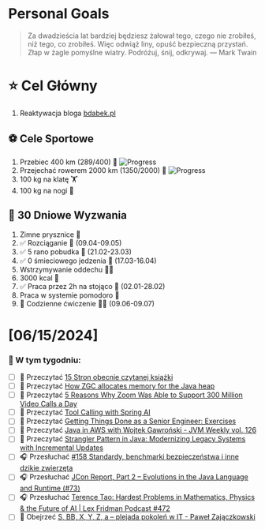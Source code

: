 
Personal Goals
==============
> Za dwadzieścia lat bardziej będziesz żałował tego, czego nie zrobiłeś, niż tego, co zrobiłeś. Więc odwiąż liny, opuść bezpieczną przystań. Złap w żagle pomyślne wiatry. Podróżuj, śnij, odkrywaj.
> — Mark Twain

# ⭐ Cel Główny
1. Reaktywacja bloga [bdabek.pl](https://www.bdabek.pl/)

## ⚽️ Cele Sportowe
1. Przebiec 400 km (289/400) 🏃 ![Progress](https://geps.dev/progress/72/)
2. Przejechać rowerem 2000 km (1350/2000) 🚴 ![Progress](https://geps.dev/progress/67/)
3. 100 kg na klatę  🏋️
4. 100 kg na nogi 🦵

## 🎯 30 Dniowe Wyzwania
1. Zimne prysznice 🚿
2. ✅ Rozciąganie 🧘 (09.04-09.05)
3. ✅ 5 rano pobudka 🌅 (21.02-23.03)
4. ✅ 0 śmieciowego jedzenia 🍔 (17.03-16.04)
5. Wstrzymywanie oddechu 😮‍💨
6. 3000 kcal 🍌
7. ✅ Praca przez 2h na stojąco 🧍 (02.01-28.02)
8. Praca w systemie pomodoro 🍅
9. 🚧 Codzienne ćwiczenie 🏋️‍♂️ (09.06-09.07)

# [06/15/2024]
### 🚧 W tym tygodniu:
- [ ] 📗 Przeczytać [15 Stron obecnie czytanej książki](https://github.com/BartoszDabek/bdabek.pl/blob/master/miscellaneous/books.md)
- [ ] 📗 Przeczytać [How ZGC allocates memory for the Java heap](https://joelsiks.com/posts/zgc-heap-memory-allocation/)
- [ ] 📗 Przeczytać [5 Reasons Why Zoom Was Able to Support 300 Million Video Calls a Day](https://newsletter.systemdesign.one/p/zoom-architecture)
- [ ] 📗 Przeczytać [Tool Calling with Spring AI](https://piotrminkowski.com/2025/03/13/tool-calling-with-spring-ai/)
- [ ] 📗 Przeczytać [Getting Things Done as a Senior Engineer: Exercises](https://blog.pragmaticengineer.com/engguidebook-bonus-3/)
- [ ] 📗 Przeczytać [Java in AWS with Wojtek Gawroński - JVM Weekly vol. 126](https://www.jvm-weekly.com/p/java-in-aws-with-wojtek-gawronski)
- [ ] 📗 Przeczytać [Strangler Pattern in Java: Modernizing Legacy Systems with Incremental Updates](https://java-design-patterns.com/patterns/strangler/)
- [ ] 🎧 Przesłuchać [#158 Standardy, benchmarki bezpieczeństwa i inne dzikie zwierzęta](https://patoarchitekci.io/158/)
- [ ] 🎧 Przesłuchać [JCon Report, Part 2 – Evolutions in the Java Language and Runtime (#73)](https://youtu.be/T9_5LYsFZn8?list=PL-3Bf_FLNZLByjOby6EksrnHVkPqtD97U)
- [ ] 🎧 Przesłuchać [Terence Tao: Hardest Problems in Mathematics, Physics & the Future of AI | Lex Fridman Podcast #472](https://youtu.be/HUkBz-cdB-k)
- [ ] 🎥 Obejrzeć [S, BB, X, Y, Z, a – plejada pokoleń w IT - Paweł Zajączkowski](https://youtu.be/J2sEvTFHCfg)
